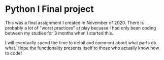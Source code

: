 # Python I Final project
This was a final assignment I created in November of 2020. There is probably a lot of "worst practices" at play becuase I had only been coding between my studies for 3 months when I started this.

I will eventually spend the time to detail and comment about what parts do what. Hope the functionality presents itself to those who actually know how to code!

